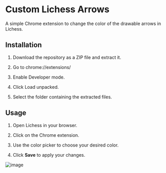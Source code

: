 # Custom Lichess Arrows
A simple Chrome extension to change the color of the drawable arrows in Lichess.

## Installation
1. Download the repository as a ZIP file and extract it.

2. Go to chrome://extensions/

3. Enable Developer mode.

4. Click Load unpacked.

5. Select the folder containing the extracted files.

## Usage

1. Open Lichess in your browser.

2. Click on the Chrome extension.

3. Use the color picker to choose your desired color.

4. Click **Save** to apply your changes.

![image](https://github.com/user-attachments/assets/7e4cd6f1-d5a8-4a07-aada-629a3bb56797)
